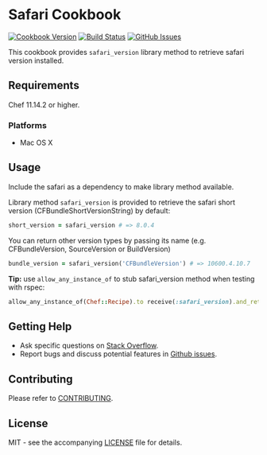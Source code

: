 # Safari Cookbook

[![Cookbook Version](http://img.shields.io/cookbook/v/safari.svg?style=flat-square)][cookbook]
[![Build Status](http://img.shields.io/travis/dhoer/chef-safari.svg?style=flat-square)][travis]
[![GitHub Issues](http://img.shields.io/github/issues/dhoer/chef-safari.svg?style=flat-square)][github]

[cookbook]: https://supermarket.chef.io/cookbooks/safari
[travis]: https://travis-ci.org/dhoer/chef-safari
[github]: https://github.com/dhoer/chef-safari/issues

This cookbook provides `safari_version` library method to retrieve safari version installed.

## Requirements

Chef 11.14.2 or higher.

### Platforms

- Mac OS X

## Usage

Include the safari as a dependency to make library method available.

Library method `safari_version` is provided to retrieve the safari short version
(CFBundleShortVersionString) by default:

```ruby
short_version = safari_version # => 8.0.4
```

You can return other version types by passing its name (e.g. CFBundleVersion, SourceVersion or BuildVersion)

```ruby
bundle_version = safari_version('CFBundleVersion') # => 10600.4.10.7
```

**Tip:** use `allow_any_instance_of` to stub safari_version method when testing with rspec:

```ruby
allow_any_instance_of(Chef::Recipe).to receive(:safari_version).and_return('8.0.4')
```

## Getting Help

- Ask specific questions on [Stack Overflow](http://stackoverflow.com/questions/tagged/chef-safari).
- Report bugs and discuss potential features in [Github issues](https://github.com/dhoer/chef-safari/issues).

## Contributing

Please refer to [CONTRIBUTING](https://github.com/dhoer/chef-safari/blob/master/CONTRIBUTING.md).

## License

MIT - see the accompanying [LICENSE](https://github.com/dhoer/chef-safari/blob/master/LICENSE.md) file for details.
